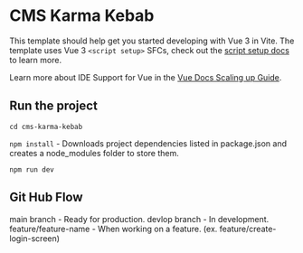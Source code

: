 # CMS Karma Kebab

This template should help get you started developing with Vue 3 in Vite. The template uses Vue 3 `<script setup>` SFCs, check out the [script setup docs](https://v3.vuejs.org/api/sfc-script-setup.html#sfc-script-setup) to learn more.

Learn more about IDE Support for Vue in the [Vue Docs Scaling up Guide](https://vuejs.org/guide/scaling-up/tooling.html#ide-support).

## Run the project

`cd cms-karma-kebab`

`npm install` - Downloads project dependencies listed in package.json and creates a node_modules folder to store them.

`npm run dev`

## Git Hub Flow

main branch - Ready for production.
devlop branch - In development.
feature/feature-name - When working on a feature. (ex. feature/create-login-screen)
